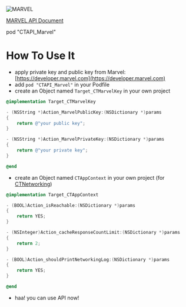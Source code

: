 ![MARVEL](https://i.annihil.us/u/prod/misc/marvel.svg)

[MARVEL API Document](https://developer.marvel.com/docs)

pod "CTAPI_Marvel"

How To Use It
=============

- apply private key and public key from Marvel:[https://developer.marvel.com](https://developer.marvel.com)
- add `pod "CTAPI_Marvel"` in your Podfile
- create an Object named `Target_CTMarvelKey` in your own project

```objective-c
@implementation Target_CTMarvelKey

- (NSString *)Action_MarvelPublicKey:(NSDictionary *)params
{
    return @"your public key";
}

- (NSString *)Action_MarvelPrivateKey:(NSDictionary *)params
{
    return @"your private key";
}

@end
```

- create an Object named `CTAppContext` in your own project (for [CTNetworking](https://github.com/casatwy/CTNetworking))

```objective-c
@implementation Target_CTAppContext

- (BOOL)Action_isReachable:(NSDictionary *)params
{
    return YES;
}

- (NSInteger)Action_cacheResponseCountLimit:(NSDictionary *)params
{
    return 2;
}

- (BOOL)Action_shouldPrintNetworkingLog:(NSDictionary *)params
{
    return YES;
}

@end
```

- haa! you can use API now!
